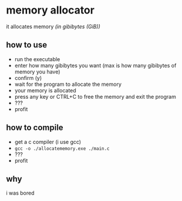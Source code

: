 # memory allocator

it allocates memory *(in gibibytes (GiB))*

## how to use

- run the executable
- enter how many gibibytes you want (max is how many gibibytes of memory you have)
- confirm (y)
- wait for the program to allocate the memory
- your memory is allocated
- press any key or CTRL+C to free the memory and exit the program
- ???
- profit

## how to compile

- get a c compiler (i use gcc)
- `gcc -o ./allocatememory.exe ./main.c`
- ???
- profit

## why

i was bored
